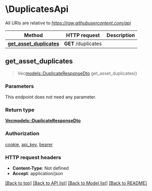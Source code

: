 # \DuplicatesApi

All URIs are relative to *https://raw.githubusercontent.com/api*

Method | HTTP request | Description
------------- | ------------- | -------------
[**get_asset_duplicates**](DuplicatesApi.md#get_asset_duplicates) | **GET** /duplicates | 



## get_asset_duplicates

> Vec<models::DuplicateResponseDto> get_asset_duplicates()


### Parameters

This endpoint does not need any parameter.

### Return type

[**Vec<models::DuplicateResponseDto>**](DuplicateResponseDto.md)

### Authorization

[cookie](../README.md#cookie), [api_key](../README.md#api_key), [bearer](../README.md#bearer)

### HTTP request headers

- **Content-Type**: Not defined
- **Accept**: application/json

[[Back to top]](#) [[Back to API list]](../README.md#documentation-for-api-endpoints) [[Back to Model list]](../README.md#documentation-for-models) [[Back to README]](../README.md)

